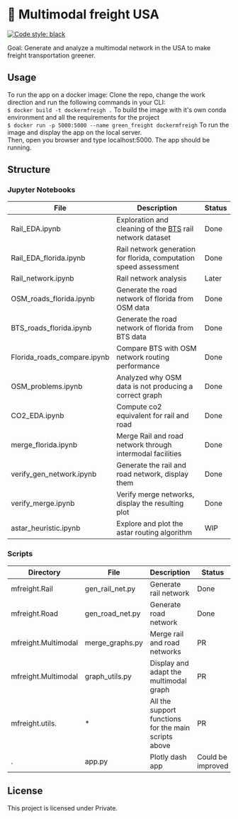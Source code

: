 # :seedling: Multimodal freight USA
[![Code style: black](https://img.shields.io/badge/code%20style-black-000000.svg)](https://github.com/python/black)

Goal: Generate and analyze a multimodal network in the USA to make freight transportation greener.

## Usage
To run the app on a docker image:
Clone the repo, change the work direction and run the following commands in your CLI:<br>
`$ docker build -t dockermfreigh .` To build the image with it's own conda environment and all the requirements for the project <br>
`$ docker run -p 5000:5000 --name green_freight dockermfreigh` To run the image and display the app on the local server. <br>
Then, open you browser and type localhost:5000. The app should be running.

## Structure
### Jupyter Notebooks
| File | Description | Status |
| ----------- | ----------- |  ----------- | 
| Rail_EDA.ipynb | Exploration and cleaning of the [BTS](https://data-usdot.opendata.arcgis.com/datasets/north-american-rail-lines-1) rail network dataset | Done |
| Rail_EDA_florida.ipynb | Rail network generation for florida, computation speed assessment | Done |
| Rail_network.ipynb | Rail network analysis | Later |
| OSM_roads_florida.ipynb | Generate the road network of florida from OSM data | Done |
| BTS_roads_florida.ipynb | Generate the road network of florida from BTS data | Done |
| Florida_roads_compare.ipynb | Compare BTS with OSM network routing performance | Done |
| OSM_problems.ipynb | Analyzed why OSM data is not producing a correct graph| Done |
| CO2_EDA.ipynb | Compute co2 equivalent for rail and road | Done |
| merge_florida.ipynb | Merge Rail and road network through intermodal facilities | Done |
| verify_gen_network.ipynb | Generate the rail and road network, display them | Done |
| verify_merge.ipynb | Verify merge networks, display the resulting plot | Done |
| astar_heuristic.ipynb | Explore and plot the astar routing algorithm | WIP |


### Scripts
| Directory | File | Description | Status |
| ----------- | ----------- | ----------- |  ----------- | 
| mfreight.Rail| gen_rail_net.py | Generate rail network | Done|
| mfreight.Road| gen_road_net.py | Generate road network | Done|
| mfreight.Multimodal | merge_graphs.py | Merge rail and road networks | PR|
| mfreight.Multimodal | graph_utils.py | Display and adapt the multimodal graph | PR|
| mfreight.utils.| * | All the support functions for the main scripts above | PR|
| . | app.py | Plotly dash app | Could be improved|

## License

This project is licensed under Private.
